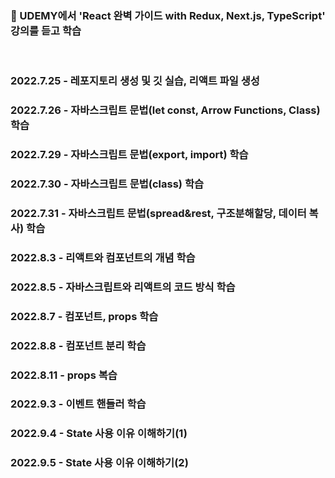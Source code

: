 ### 🧃 UDEMY에서 'React 완벽 가이드 with Redux, Next.js, TypeScript' 강의를 듣고 학습

<br>

### 2022.7.25 - 레포지토리 생성 및 깃 실습, 리액트 파일 생성
### 2022.7.26 - 자바스크립트 문법(let const, Arrow Functions, Class) 학습
### 2022.7.29 - 자바스크립트 문법(export, import) 학습
### 2022.7.30 - 자바스크립트 문법(class) 학습
### 2022.7.31 - 자바스크립트 문법(spread&rest, 구조분해할당, 데이터 복사) 학습
### 2022.8.3 - 리액트와 컴포넌트의 개념 학습
### 2022.8.5 - 자바스크립트와 리액트의 코드 방식 학습
### 2022.8.7 - 컴포넌트, props 학습
### 2022.8.8 - 컴포넌트 분리 학습
### 2022.8.11 - props 복습
### 2022.9.3 - 이벤트 핸들러 학습
### 2022.9.4 - State 사용 이유 이해하기(1)
### 2022.9.5 - State 사용 이유 이해하기(2)
